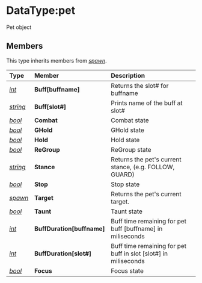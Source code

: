 # DataType:pet

Pet object

## Members

This type inherits members from [_spawn_](datatype-spawn.md).

| **Type** | **Member** | **Description** |
| :--- | :--- | :--- |
| [_int_](datatype-int.md) | **Buff[buffname]** | Returns the slot\# for buffname |
| [_string_](datatype-string.md) | **Buff[slot\#]** | Prints name of the buff at slot\# |
| [_bool_](datatype-bool.md) | **Combat** | Combat state |
| [_bool_](datatype-bool.md) | **GHold** | GHold state |
| [_bool_](datatype-bool.md) | **Hold** | Hold state |
| [_bool_](datatype-bool.md) | **ReGroup** | ReGroup state |
| [_string_](datatype-string.md) | **Stance** | Returns the pet's current stance, (e.g. FOLLOW, GUARD) |
| [_bool_](datatype-bool.md) | **Stop** | Stop state |
| [_spawn_](datatype-spawn.md) | **Target** | Returns the pet's current target. |
| [_bool_](datatype-bool.md) | **Taunt** | Taunt state |
| [_int_](datatype-int.md) | **BuffDuration[buffname\]** | Buff time remaining for pet buff \[buffname] in miliseconds |
| [_int_](datatype-int.md) | **BuffDuration[slot\#\]** | Buff time remaining for pet buff in slot \[slot\#] in miliseconds |
| [_bool_](datatype-bool.md) | **Focus** | Focus state |

